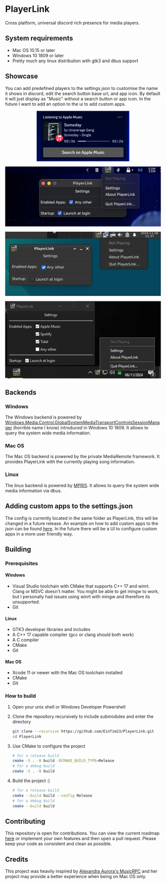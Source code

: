 # PlayerLink
Cross platform, universal discord rich presence for media players.

## System requirements
- Mac OS 10.15 or later
- Windows 10 1809 or later
- Pretty much any linux distribution with gtk3 and dbus support

## Showcase
You can add predefined players to the settings.json to customise the name it shows in discord, edit the search button base url, and app icon. By default it will just display as "Music" without a search button or app icon. In the future I want to add an option to the ui to add custom apps.

<p align="center" width="100%">
    <img src="img/showcase.png" alt="rich presence" /> 
</p>
<p align="center" width="100%">
    <img src="img/macos.png" alt="settings window" /> 
</p>
<p align="center" width="100%">
    <img src="img/linux.png" alt="settings window" /> 
</p>
<p align="center" width="100%">
    <img src="img/windows.png" alt="settings window" /> 
</p>

## Backends
### Windows
The Windows backend is powered by [Windows.Media.Control.GlobalSystemMediaTransportControlsSessionManager](https://learn.microsoft.com/en-us/uwp/api/windows.media.control.globalsystemmediatransportcontrolssessionmanager?view=winrt-26100) (horrible name I know) introduced in Windows 10 1809. It allows to query the system wide media information.

### Mac OS
The Mac OS backend is powered by the private MediaRemote framework. It provides PlayerLink with the currently playing song information.

### Linux
The linux backend is powered by [MPRIS](https://specifications.freedesktop.org/mpris-spec/latest/). It allows to query the system wide media information via dbus.

## Adding custom apps to the settings.json
The config is currently located in the same folder as PlayerLink, this will be changed in a future release. An example on how to add custom apps to the json can be found [here](./settings.example.json). In the future there will be a UI to configure custom apps in a more user friendly way.

## Building

### Prerequisites

#### Windows
- Visual Studio toolchain with CMake that supports C++ 17 and winrt. Clang or MSVC doesn't matter. You might be able to get mingw to work, but I personally had issues using winrt with mingw and therefore its unsupported.
- Git

#### Linux
- GTK3 developer libraries and includes
- A C++ 17 capable compiler (gcc or clang should both work)
- A C compiler
- CMake
- Git

#### Mac OS
- Xcode 11 or newer with the Mac OS toolchain installed
- CMake
- Git

### How to build
1. Open your unix shell or Windows Developer Powershell

2. Clone the repository recursively to include submodules and enter the directory
    ```bash
    git clone --recursive https://github.com/EinTim23/PlayerLink.git
    cd PlayerLink
    ```
3. Use CMake to configure the project
    ```bash
    # for a release build
    cmake -S . -B build -DCMAKE_BUILD_TYPE=Release
    # for a debug build
    cmake -S . -B build
    ```
4. Build the project :)
    ```bash
    # for a release build
    cmake --build build --config Release
    # for a debug build
    cmake --build build
    ```

## Contributing
This repository is open for contributions. You can view the current roadmap [here](https://github.com/EinTim23/PlayerLink/projects) or implement your own features and then open a pull request. Please keep your code as consistent and clean as possible.

## Credits
This project was heavily inspired by [Alexandra Aurora's MusicRPC](https://github.com/AlexandraAurora/MusicRPC) and her project may provide a better experience when being on Mac OS only.